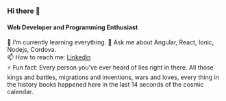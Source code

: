 ### Hi there 👋
#### Web Developer and Programming Enthusiast
<!--
**anupbista/anupbista** is a ✨ _special_ ✨ repository because its `README.md` (this file)  appears on your GitHub profile. -->
<!--🔭 I’m currently working on ... -->
🌱   I’m currently learning everything.
💬  Ask me about Angular, React, Ionic, Nodejs, Cordova.  
📫   How to reach me: [Linkedin](https://www.linkedin.com/in/anup-bista-795aa9131/)  
⚡ Fun fact: Every person you’ve ever heard of lies right in there. All those kings and battles, migrations and inventions, wars and loves, every thing in the history books happened here in the last 14 seconds of the cosmic calendar.
